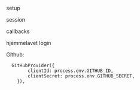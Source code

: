 setup

session

callbacks

hjemmelavet login





Github:

      GitHubProvider({
    		clientId: process.env.GITHUB_ID,
    		clientSecret: process.env.GITHUB_SECRET,
    	}),
